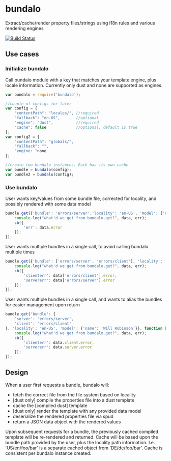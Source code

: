 # bundalo

Extract/cache/render property files/strings using i18n rules and various rendering engines

[![Build Status](https://travis-ci.org/krakenjs/bundalo.svg?branch=master)](https://travis-ci.org/krakenjs/bundalo)

## Use cases

### Initialize bundalo

Call bundalo module with a key that matches your template engine, plus locale information.
Currently only dust and none are supported as engines.

```javascript
var bundalo = require('bundalo');

//couple of configs for later
var config = {
	"contentPath": "locales/", //required
	"fallback": "en-US",       //optional
	"engine": "dust",          //required
	"cache": false             //optional, default is true
};
var config2 = {
	"contentPath": "globals/",
	"fallback": "",
	"engine: "none
};

//create two bundalo instances. Each has its own cache
var bundle = bundalo(config);
var bundle2 = bundalo(config);

```

### Use bundalo

User wants key/values from some bundle file, corrected for locality, and possibly rendered with some data model

```javascript
bundle.get({'bundle': 'errors/server','locality': 'en-US', 'model': {'name': 'Will Robinson'}}, function bundaloReturn(err, data) {
	console.log("what'd we get from bundalo.get?", data, err);
	cb({
		'err': data.error
	});
});
```

User wants multiple bundles in a single call, to avoid calling bundalo multiple times

```javascript
bundle.get({'bundle': ['errors/server', 'errors/client'], 'locality': 'en-US',  'model': {'name': 'Will Robinson'}}, function bundaloReturn(err, data) {
	console.log("what'd we get from bundalo.get?", data, err);
	cb({
		'clienterr': data['errors/client'].error,
		'servererr': data['errors/server'].error
	});
});
```

User wants multiple bundles in a single call, and wants to alias the bundles for easier management upon return

```javascript
bundle.get('bundle': {
	'server': 'errors/server',
	'client': 'errors/client'
}, 'locality': 'en-US', 'model': {'name': 'Will Robinson'}}, function bundaloReturn(err, data) {
	console.log("what'd we get from bundalo.get?", data, err);
	cb({
		'clienterr': data.client.error,
		'servererr': data.server.error
	});
});
```

## Design

When a user first requests a bundle, bundalo will:
* fetch the correct file from the file system based on locality
* [dust only] compile the properties file into a dust template
* cache the [compiled dust] template
* [dust only] render the template with any provided data model
* deserialize the rendered properties file via spud
* return a JSON data object with the rendered  values

Upon subsequent requests for a bundle, the previously cached compiled template will be re-rendered and returned.
Cache will be based upon the bundle path provided by the user, plus the locality path information.
I.e. 'US/en/foo/bar' is a separate cached object from 'DE/de/foo/bar'.
Cache is consistent per bundalo instance created.
